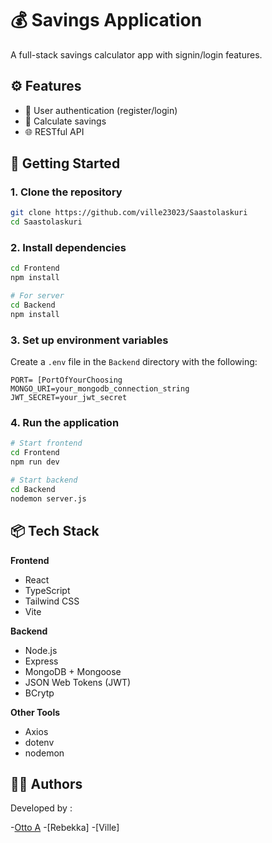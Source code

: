 # 💰 Savings Application

A full-stack savings calculator app with signin/login features. 


## ⚙️ Features

- 🔐 User authentication (register/login)  
- 💸 Calculate savings   
- 🌐 RESTful API  

## 🚀 Getting Started

### 1. Clone the repository

```bash
git clone https://github.com/ville23023/Saastolaskuri
cd Saastolaskuri
```

### 2. Install dependencies

```bash
cd Frontend
npm install

# For server
cd Backend
npm install
```

### 3. Set up environment variables

Create a `.env` file in the `Backend` directory with the following:

```
PORT= [PortOfYourChoosing
MONGO_URI=your_mongodb_connection_string
JWT_SECRET=your_jwt_secret
```

### 4. Run the application

```bash
# Start frontend
cd Frontend
npm run dev

# Start backend
cd Backend
nodemon server.js
```

## 📦 Tech Stack

**Frontend**

- React  
- TypeScript  
- Tailwind CSS  
- Vite  

**Backend**

- Node.js  
- Express  
- MongoDB + Mongoose  
- JSON Web Tokens (JWT)
- BCrytp

**Other Tools**

- Axios  
- dotenv  
- nodemon  


## 👨‍💻 Authors

Developed by :

 -[Otto A](https://github.com/OAnsaharju)
 -[Rebekka]
 -[Ville]
